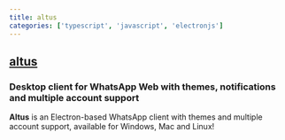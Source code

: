 ```yaml
---
title: altus
categories: ['typescript', 'javascript', 'electronjs']
---
```

## [altus](https://github.com/amanharwara/altus)

### Desktop client for WhatsApp Web with themes, notifications and multiple account support


**Altus** is an Electron-based WhatsApp client with themes and multiple account support, available for Windows, Mac and Linux!
